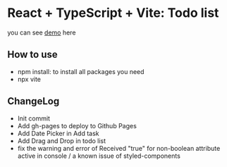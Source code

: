 # React + TypeScript + Vite: Todo list

you can see [demo](https://john-data-chen.github.io/to-do-list-app/) here

## How to use

- npm install: to install all packages you need
- npx vite

## ChangeLog

- Init commit
- Add gh-pages to deploy to Github Pages
- Add Date Picker in Add task
- Add Drag and Drop in todo list
- fix the warning and error of Received "true" for non-boolean attribute active in console / a known issue of styled-components
